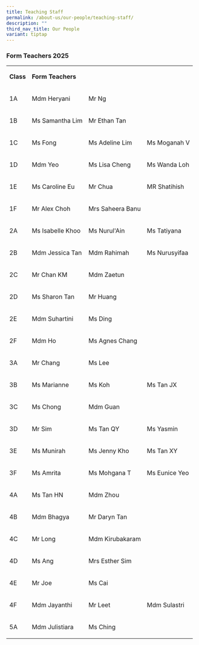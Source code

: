 ```yaml
---
title: Teaching Staff
permalink: /about-us/our-people/teaching-staff/
description: ""
third_nav_title: Our People
variant: tiptap
---
```

<h3>Form Teachers 2025</h3>
<table style="minWidth: 100px">
<colgroup>
<col>
<col>
<col>
<col>
</colgroup>
<tbody>
<tr>
<td rowspan="1" colspan="1">
<p><strong>Class</strong>
</p>
</td>
<td rowspan="1" colspan="2">
<p><strong>Form Teachers</strong>
</p>
</td>
<td rowspan="1" colspan="1">
<p></p>
</td>
</tr>
<tr>
<td rowspan="1" colspan="1">
<p>1A</p>
</td>
<td rowspan="1" colspan="1">
<p>Mdm Heryani</p>
</td>
<td rowspan="1" colspan="1">
<p>Mr Ng</p>
</td>
<td rowspan="1" colspan="1">
<p></p>
</td>
</tr>
<tr>
<td rowspan="1" colspan="1">
<p>1B</p>
</td>
<td rowspan="1" colspan="1">
<p>Ms Samantha Lim</p>
</td>
<td rowspan="1" colspan="1">
<p>Mr Ethan Tan</p>
</td>
<td rowspan="1" colspan="1">
<p></p>
</td>
</tr>
<tr>
<td rowspan="1" colspan="1">
<p>1C</p>
</td>
<td rowspan="1" colspan="1">
<p>Ms Fong</p>
</td>
<td rowspan="1" colspan="1">
<p>Ms Adeline Lim</p>
</td>
<td rowspan="1" colspan="1">
<p>Ms Moganah V</p>
</td>
</tr>
<tr>
<td rowspan="1" colspan="1">
<p>1D</p>
</td>
<td rowspan="1" colspan="1">
<p>Mdm Yeo</p>
</td>
<td rowspan="1" colspan="1">
<p>Ms Lisa Cheng</p>
</td>
<td rowspan="1" colspan="1">
<p>Ms Wanda Loh</p>
</td>
</tr>
<tr>
<td rowspan="1" colspan="1">
<p>1E</p>
</td>
<td rowspan="1" colspan="1">
<p>Ms Caroline Eu</p>
</td>
<td rowspan="1" colspan="1">
<p>Mr Chua</p>
</td>
<td rowspan="1" colspan="1">
<p>MR Shatihish</p>
</td>
</tr>
<tr>
<td rowspan="1" colspan="1">
<p>1F</p>
</td>
<td rowspan="1" colspan="1">
<p>Mr Alex Choh</p>
</td>
<td rowspan="1" colspan="1">
<p>Mrs Saheera Banu</p>
</td>
<td rowspan="1" colspan="1">
<p></p>
</td>
</tr>
<tr>
<td rowspan="1" colspan="1">
<p>2A</p>
</td>
<td rowspan="1" colspan="1">
<p>Ms Isabelle Khoo</p>
</td>
<td rowspan="1" colspan="1">
<p>Ms Nurul'Ain</p>
</td>
<td rowspan="1" colspan="1">
<p>Ms Tatiyana</p>
</td>
</tr>
<tr>
<td rowspan="1" colspan="1">
<p>2B</p>
</td>
<td rowspan="1" colspan="1">
<p>Mdm Jessica Tan</p>
</td>
<td rowspan="1" colspan="1">
<p>Mdm Rahimah</p>
</td>
<td rowspan="1" colspan="1">
<p>Ms Nurusyifaa</p>
</td>
</tr>
<tr>
<td rowspan="1" colspan="1">
<p>2C</p>
</td>
<td rowspan="1" colspan="1">
<p>Mr Chan KM</p>
</td>
<td rowspan="1" colspan="1">
<p>Mdm Zaetun</p>
</td>
<td rowspan="1" colspan="1">
<p></p>
</td>
</tr>
<tr>
<td rowspan="1" colspan="1">
<p>2D</p>
</td>
<td rowspan="1" colspan="1">
<p>Ms Sharon Tan</p>
</td>
<td rowspan="1" colspan="1">
<p>Mr Huang</p>
</td>
<td rowspan="1" colspan="1">
<p></p>
</td>
</tr>
<tr>
<td rowspan="1" colspan="1">
<p>2E</p>
</td>
<td rowspan="1" colspan="1">
<p>Mdm Suhartini</p>
</td>
<td rowspan="1" colspan="1">
<p>Ms Ding</p>
</td>
<td rowspan="1" colspan="1">
<p></p>
</td>
</tr>
<tr>
<td rowspan="1" colspan="1">
<p>2F</p>
</td>
<td rowspan="1" colspan="1">
<p>Mdm Ho</p>
</td>
<td rowspan="1" colspan="1">
<p>Ms Agnes Chang</p>
</td>
<td rowspan="1" colspan="1">
<p></p>
</td>
</tr>
<tr>
<td rowspan="1" colspan="1">
<p>3A</p>
</td>
<td rowspan="1" colspan="1">
<p>Mr Chang</p>
</td>
<td rowspan="1" colspan="1">
<p>Ms Lee</p>
</td>
<td rowspan="1" colspan="1">
<p></p>
</td>
</tr>
<tr>
<td rowspan="1" colspan="1">
<p>3B</p>
</td>
<td rowspan="1" colspan="1">
<p>Ms Marianne</p>
</td>
<td rowspan="1" colspan="1">
<p>Ms Koh</p>
</td>
<td rowspan="1" colspan="1">
<p>Ms Tan JX</p>
</td>
</tr>
<tr>
<td rowspan="1" colspan="1">
<p>3C</p>
</td>
<td rowspan="1" colspan="1">
<p>Ms Chong</p>
</td>
<td rowspan="1" colspan="1">
<p>Mdm Guan</p>
</td>
<td rowspan="1" colspan="1">
<p></p>
</td>
</tr>
<tr>
<td rowspan="1" colspan="1">
<p>3D</p>
</td>
<td rowspan="1" colspan="1">
<p>Mr Sim</p>
</td>
<td rowspan="1" colspan="1">
<p>Ms Tan QY</p>
</td>
<td rowspan="1" colspan="1">
<p>Ms Yasmin</p>
</td>
</tr>
<tr>
<td rowspan="1" colspan="1">
<p>3E</p>
</td>
<td rowspan="1" colspan="1">
<p>Ms Munirah</p>
</td>
<td rowspan="1" colspan="1">
<p>Ms Jenny Kho</p>
</td>
<td rowspan="1" colspan="1">
<p>Ms Tan XY</p>
</td>
</tr>
<tr>
<td rowspan="1" colspan="1">
<p>3F</p>
</td>
<td rowspan="1" colspan="1">
<p>Ms Amrita</p>
</td>
<td rowspan="1" colspan="1">
<p>Ms Mohgana T</p>
</td>
<td rowspan="1" colspan="1">
<p>Ms Eunice Yeo</p>
</td>
</tr>
<tr>
<td rowspan="1" colspan="1">
<p>4A</p>
</td>
<td rowspan="1" colspan="1">
<p>Ms Tan HN</p>
</td>
<td rowspan="1" colspan="1">
<p>Mdm Zhou</p>
</td>
<td rowspan="1" colspan="1">
<p></p>
</td>
</tr>
<tr>
<td rowspan="1" colspan="1">
<p>4B</p>
</td>
<td rowspan="1" colspan="1">
<p>Mdm Bhagya</p>
</td>
<td rowspan="1" colspan="1">
<p>Mr Daryn Tan</p>
</td>
<td rowspan="1" colspan="1">
<p></p>
</td>
</tr>
<tr>
<td rowspan="1" colspan="1">
<p>4C</p>
</td>
<td rowspan="1" colspan="1">
<p>Mr Long</p>
</td>
<td rowspan="1" colspan="1">
<p>Mdm Kirubakaram</p>
</td>
<td rowspan="1" colspan="1">
<p></p>
</td>
</tr>
<tr>
<td rowspan="1" colspan="1">
<p>4D</p>
</td>
<td rowspan="1" colspan="1">
<p>Ms Ang</p>
</td>
<td rowspan="1" colspan="1">
<p>Mrs Esther Sim</p>
</td>
<td rowspan="1" colspan="1">
<p></p>
</td>
</tr>
<tr>
<td rowspan="1" colspan="1">
<p>4E</p>
</td>
<td rowspan="1" colspan="1">
<p>Mr Joe</p>
</td>
<td rowspan="1" colspan="1">
<p>Ms Cai</p>
</td>
<td rowspan="1" colspan="1">
<p></p>
</td>
</tr>
<tr>
<td rowspan="1" colspan="1">
<p>4F</p>
</td>
<td rowspan="1" colspan="1">
<p>Mdm Jayanthi</p>
</td>
<td rowspan="1" colspan="1">
<p>Mr Leet</p>
</td>
<td rowspan="1" colspan="1">
<p>Mdm Sulastri</p>
</td>
</tr>
<tr>
<td rowspan="1" colspan="1">
<p>5A</p>
</td>
<td rowspan="1" colspan="1">
<p>Mdm Julistiara</p>
</td>
<td rowspan="1" colspan="1">
<p>Ms Ching</p>
</td>
<td rowspan="1" colspan="1">
<p></p>
</td>
</tr>
</tbody>
</table>
<p></p>